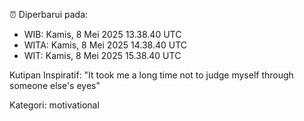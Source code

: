 ⏰ Diperbarui pada:
- WIB: Kamis, 8 Mei 2025 13.38.40 UTC
- WITA: Kamis, 8 Mei 2025 14.38.40 UTC
- WIT: Kamis, 8 Mei 2025 15.38.40 UTC

Kutipan Inspiratif:
"It took me a long time not to judge myself through someone else's eyes"


Kategori: motivational

